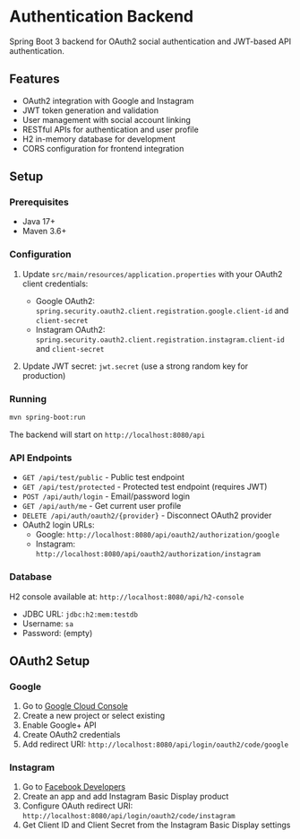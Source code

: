 # Authentication Backend

Spring Boot 3 backend for OAuth2 social authentication and JWT-based API authentication.

## Features

- OAuth2 integration with Google and Instagram
- JWT token generation and validation
- User management with social account linking
- RESTful APIs for authentication and user profile
- H2 in-memory database for development
- CORS configuration for frontend integration

## Setup

### Prerequisites

- Java 17+
- Maven 3.6+

### Configuration

1. Update `src/main/resources/application.properties` with your OAuth2 client credentials:
   - Google OAuth2: `spring.security.oauth2.client.registration.google.client-id` and `client-secret`
   - Instagram OAuth2: `spring.security.oauth2.client.registration.instagram.client-id` and `client-secret`

2. Update JWT secret: `jwt.secret` (use a strong random key for production)

### Running

```bash
mvn spring-boot:run
```

The backend will start on `http://localhost:8080/api`

### API Endpoints

- `GET /api/test/public` - Public test endpoint
- `GET /api/test/protected` - Protected test endpoint (requires JWT)
- `POST /api/auth/login` - Email/password login
- `GET /api/auth/me` - Get current user profile
- `DELETE /api/auth/oauth2/{provider}` - Disconnect OAuth2 provider
- OAuth2 login URLs:
  - Google: `http://localhost:8080/api/oauth2/authorization/google`
  - Instagram: `http://localhost:8080/api/oauth2/authorization/instagram`

### Database

H2 console available at: `http://localhost:8080/api/h2-console`
- JDBC URL: `jdbc:h2:mem:testdb`
- Username: `sa`
- Password: (empty)

## OAuth2 Setup

### Google

1. Go to [Google Cloud Console](https://console.cloud.google.com/)
2. Create a new project or select existing
3. Enable Google+ API
4. Create OAuth2 credentials
5. Add redirect URI: `http://localhost:8080/api/login/oauth2/code/google`

### Instagram

1. Go to [Facebook Developers](https://developers.facebook.com/)
2. Create an app and add Instagram Basic Display product
3. Configure OAuth redirect URI: `http://localhost:8080/api/login/oauth2/code/instagram`
4. Get Client ID and Client Secret from the Instagram Basic Display settings